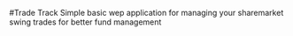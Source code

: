 #Trade Track
Simple basic wep application for managing your sharemarket swing trades for better fund management 
